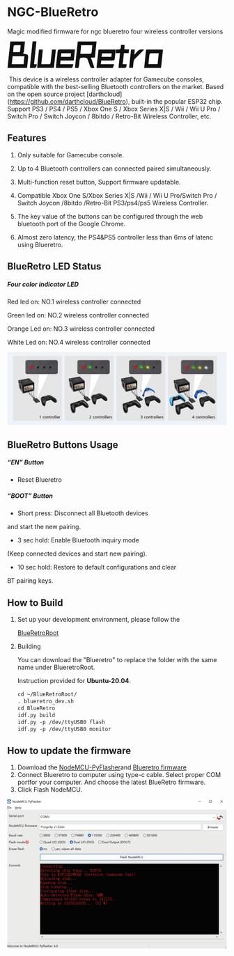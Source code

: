 # NGC-BlueRetro
Magic modified firmware for ngc blueretro four wireless controller versions

![](image/logo.png)

​       This device is a wireless controller adapter for Gamecube consoles, compatible with the best-selling Bluetooth controllers on the market. Based on the open source project [darthcloud] (https://github.com/darthcloud/BlueRetro), built-in the popular ESP32 chip. Support PS3 / PS4 / PS5 / Xbox One S / Xbox Series X|S / Wii / Wii U Pro / Switch Pro / Switch Joycon / 8bitdo / Retro-Bit Wireless Controller, etc. 

## Features

1) Only suitable for Gamecube console. 

2) Up to 4 Bluetooth controllers can connected paired simultaneously. 

3)  Multi-function reset button, Support firmware updatable.

4) Compatible Xbox One S/Xbox Series X|S /Wii / Wii U Pro/Switch Pro / Switch Joycon /8bitdo /Retro-Bit PS3/ps4/ps5 Wireless Controller.  

5) The key value of the buttons can be configured through the web bluetooth port of the Google Chrome.

6) Almost zero latency, the PS4&PS5 controller less than 6ms of latenc using Blueretro.

   

## BlueRetro LED Status

##### Four color indicator LED

Red led on: NO.1 wireless controller connected

Green led on: NO.2 wireless controller connected

Orange Led on: NO.3 wireless controller connected

White Led on: NO.4 wireless controller connected

![](image/1.png)

## BlueRetro Buttons Usage

##### “EN” Button

- Reset Blueretro

##### “BOOT” Button

- Short press: Disconnect all Bluetooth devices 

and start the new pairing.

- 3 sec hold: Enable Bluetooth inquiry mode 

(Keep connected devices and start new pairing).

- 10 sec hold: Restore to default configurations and clear 

BT pairing keys.

## How to Build

1. Set up your development environment, please follow the

   [BlueRetroRoot](https://github.com/darthcloud/BlueRetroRoot)

2. Building

   You can download the "Blueretro" to replace the folder with the same name under BlueretroRoot.

   Instruction provided for **Ubuntu-20.04**.

   ```
   cd ~/BlueRetroRoot/
   . blueretro_dev.sh
   cd BlueRetro
   idf.py build
   idf.py -p /dev/ttyUSB0 flash
   idf.py -p /dev/ttyUSB0 monitor
   ```
  ## How to update the firmware
  1) Download the  [NodeMCU-PyFlasher](https://github.com/marcelstoer/nodemcu-pyflasher/releases)and [Blueretro firmware](https://github.com/RetroScaler/NGC-BlueRetro/releases/tag/blueretro)
  2) Connect Blueretro to computer using type-c cable. Select proper COM portfor your computer. And choose the latest BlueRetro firmware.
  3) Click Flash NodeMCU.
  
  ![](image/nodemcu3.png)

   

